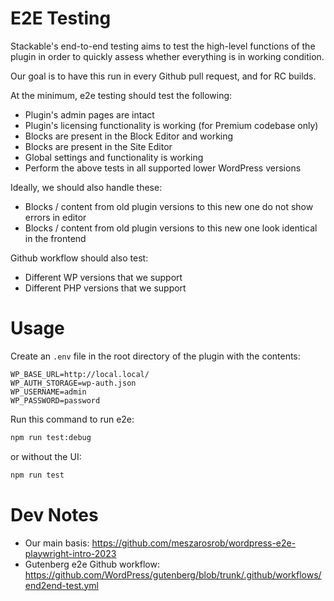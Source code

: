# E2E Testing

Stackable's end-to-end testing aims to test the high-level functions of the
plugin in order to quickly assess whether everything is in working condition.

Our goal is to have this run in every Github pull request, and for RC builds.

At the minimum, e2e testing should test the following:
- Plugin's admin pages are intact
- Plugin's licensing functionality is working (for Premium codebase only)
- Blocks are present in the Block Editor and working
- Blocks are present in the Site Editor
- Global settings and functionality is working
- Perform the above tests in all supported lower WordPress versions

Ideally, we should also handle these:
- Blocks / content from old plugin versions to this new one do not show errors
  in editor
- Blocks / content from old plugin versions to this new one look identical in
  the frontend

Github workflow should also test:
- Different WP versions that we support
- Different PHP versions that we support

# Usage

Create an `.env` file in the root directory of the plugin with the contents:

```
WP_BASE_URL=http://local.local/
WP_AUTH_STORAGE=wp-auth.json
WP_USERNAME=admin
WP_PASSWORD=password
```

Run this command to run e2e:

```bash
npm run test:debug
```

or without the UI:

```bash
npm run test
```

# Dev Notes

- Our main basis: https://github.com/meszarosrob/wordpress-e2e-playwright-intro-2023
- Gutenberg e2e Github workflow: https://github.com/WordPress/gutenberg/blob/trunk/.github/workflows/end2end-test.yml
